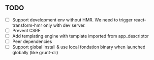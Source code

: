 ## TODO
* [ ] Support development env without HMR. We need to trigger react-transform-hmr only with dev server.
* [ ] Prevent CSRF
* [ ] Add templating engine with template imported from app_descriptor
* [ ] Peer dependencies
* [ ] Support global install & use local fondation binary when launched globally (like grunt-cli)
